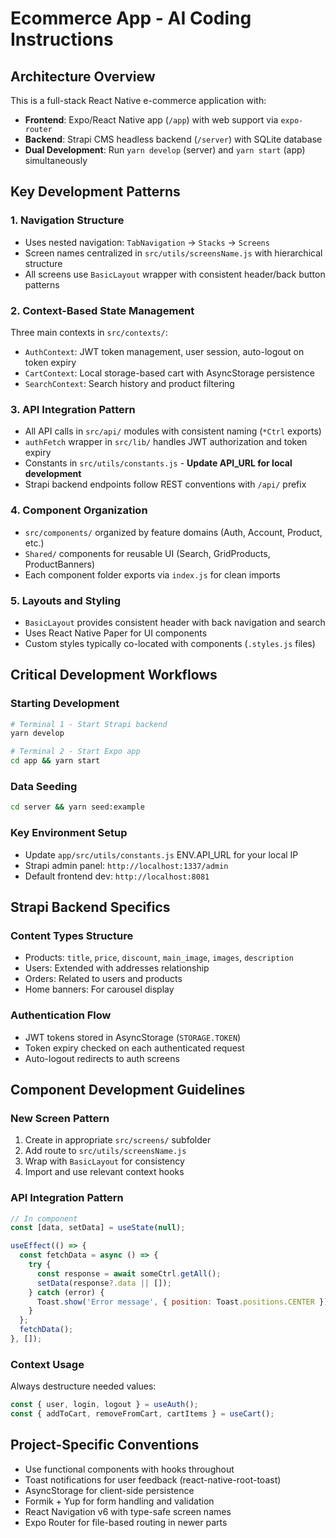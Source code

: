 # Ecommerce App - AI Coding Instructions

## Architecture Overview

This is a full-stack React Native e-commerce application with:
- **Frontend**: Expo/React Native app (`/app`) with web support via `expo-router`
- **Backend**: Strapi CMS headless backend (`/server`) with SQLite database
- **Dual Development**: Run `yarn develop` (server) and `yarn start` (app) simultaneously

## Key Development Patterns

### 1. Navigation Structure
- Uses nested navigation: `TabNavigation` → `Stacks` → `Screens`
- Screen names centralized in `src/utils/screensName.js` with hierarchical structure
- All screens use `BasicLayout` wrapper with consistent header/back button patterns

### 2. Context-Based State Management
Three main contexts in `src/contexts/`:
- `AuthContext`: JWT token management, user session, auto-logout on token expiry
- `CartContext`: Local storage-based cart with AsyncStorage persistence
- `SearchContext`: Search history and product filtering

### 3. API Integration Pattern
- All API calls in `src/api/` modules with consistent naming (`*Ctrl` exports)
- `authFetch` wrapper in `src/lib/` handles JWT authorization and token expiry
- Constants in `src/utils/constants.js` - **Update API_URL for local development**
- Strapi backend endpoints follow REST conventions with `/api/` prefix

### 4. Component Organization
- `src/components/` organized by feature domains (Auth, Account, Product, etc.)
- `Shared/` components for reusable UI (Search, GridProducts, ProductBanners)
- Each component folder exports via `index.js` for clean imports

### 5. Layouts and Styling
- `BasicLayout` provides consistent header with back navigation and search
- Uses React Native Paper for UI components
- Custom styles typically co-located with components (`.styles.js` files)

## Critical Development Workflows

### Starting Development
```bash
# Terminal 1 - Start Strapi backend
yarn develop

# Terminal 2 - Start Expo app
cd app && yarn start
```

### Data Seeding
```bash
cd server && yarn seed:example
```

### Key Environment Setup
- Update `app/src/utils/constants.js` ENV.API_URL for your local IP
- Strapi admin panel: `http://localhost:1337/admin`
- Default frontend dev: `http://localhost:8081`

## Strapi Backend Specifics

### Content Types Structure
- Products: `title`, `price`, `discount`, `main_image`, `images`, `description`
- Users: Extended with addresses relationship
- Orders: Related to users and products
- Home banners: For carousel display

### Authentication Flow
- JWT tokens stored in AsyncStorage (`STORAGE.TOKEN`)
- Token expiry checked on each authenticated request
- Auto-logout redirects to auth screens

## Component Development Guidelines

### New Screen Pattern
1. Create in appropriate `src/screens/` subfolder
2. Add route to `src/utils/screensName.js`
3. Wrap with `BasicLayout` for consistency
4. Import and use relevant context hooks

### API Integration Pattern
```javascript
// In component
const [data, setData] = useState(null);

useEffect(() => {
  const fetchData = async () => {
    try {
      const response = await someCtrl.getAll();
      setData(response?.data || []);
    } catch (error) {
      Toast.show('Error message', { position: Toast.positions.CENTER });
    }
  };
  fetchData();
}, []);
```

### Context Usage
Always destructure needed values:
```javascript
const { user, login, logout } = useAuth();
const { addToCart, removeFromCart, cartItems } = useCart();
```

## Project-Specific Conventions

- Use functional components with hooks throughout
- Toast notifications for user feedback (react-native-root-toast)
- AsyncStorage for client-side persistence
- Formik + Yup for form handling and validation
- React Navigation v6 with type-safe screen names
- Expo Router for file-based routing in newer parts
